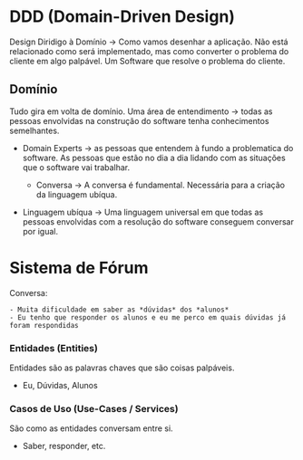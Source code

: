 # DDD (Domain-Driven Design)

Design Diridigo à Domínio -> Como vamos desenhar a aplicação. Não está relacionado como será implementado, mas como converter o problema do cliente em algo palpável. Um Software que resolve o problema do cliente.

## Domínio

Tudo gira em volta de domínio.
Uma área de entendimento -> todas as pessoas envolvidas na construção do software tenha conhecimentos semelhantes.

- Domain Experts
  -> as pessoas que entendem à fundo a problematica do software. As pessoas que estão no dia a dia lidando com as situações que o software vai trabalhar.

  - Conversa
    -> A conversa é fundamental. Necessária para a criação da linguagem ubíqua.

- Linguagem ubíqua
  -> Uma linguagem universal em que todas as pessoas envolvidas com a resolução do software conseguem conversar por igual.

# Sistema de Fórum

Conversa:

    - Muita dificuldade em saber as *dúvidas* dos *alunos*
    - Eu tenho que responder os alunos e eu me perco em quais dúvidas já foram respondidas

### Entidades (Entities)

Entidades são as palavras chaves que são coisas palpáveis.

- Eu, Dúvidas, Alunos

### Casos de Uso (Use-Cases / Services)

São como as entidades conversam entre si.

- Saber, responder, etc.
